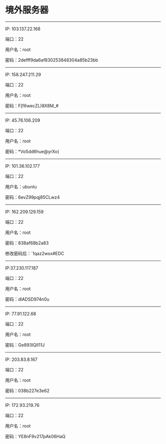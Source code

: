 # 境外服务器

----

IP: 103.137.22.168

端口：22

用户名：root

密码：2defff9da6af830253848304a85b23bb

---

IP: 158.247.211.29

端口：22

用户名：root

密码：F[f6wecZL)8X8M_#

---

IP: 45.76.106.209

端口：22

用户名：root

密码：*Vo5dd6hue@yrXo(

---

IP: 101.36.102.177

端口：22

用户名：ubuntu

密码：6evZ99pqj85CLwz4

---

IP: 162.209.129.159

端口：22

用户名：root

密码：838af68b2a83

修改密码后：`1qaz2wsx#EDC

---

IP:37.230.117.187

端口：22

用户名：root

密码：dlADSD974n0u 

---

IP: 77.91.122.68

端口：22

用户名：root

密码：Ge893IQIl11J 

---

IP: 203.83.8.167

端口：22

用户名：root

密码：038b227e3e62 

---

IP: 172.93.219.76

端口：22

用户名：root

密码：YE8nF9v217pAk06HaQ